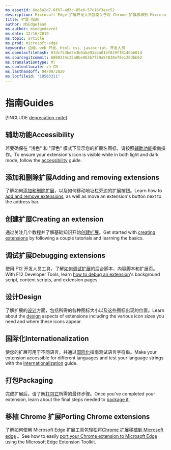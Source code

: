 ```yaml
---
ms.assetid: 6ee5a2d7-0f67-4d3c-85e6-57c16f3aec52
description: Microsoft Edge 扩展开发人员指南关于将 Chrome 扩展移植到 Microsoft Edge 和调试扩展等主题。
title: 扩展-指南
author: MSEdgeTeam
ms.author: msedgedevrel
ms.date: 12/16/2019
ms.topic: article
ms.prod: microsoft-edge
keywords: 边缘、web 开发、html、css、javascript、开发人员
ms.openlocfilehash: 87dcf53bd3e3b9abe93aba01bf829ff8140b601d
ms.sourcegitcommit: 6860234c25a8be863b7f29a54838e78e120dbb62
ms.translationtype: MT
ms.contentlocale: zh-CN
ms.lasthandoff: 04/09/2020
ms.locfileid: "10563311"
---
```

# <span data-ttu-id="71f17-104">指南</span><span class="sxs-lookup"><span data-stu-id="71f17-104">Guides</span></span>  

[!INCLUDE [deprecation-note](includes/deprecation-note.md)]  

## <span data-ttu-id="71f17-105">辅助功能</span><span class="sxs-lookup"><span data-stu-id="71f17-105">Accessibility</span></span>
<span data-ttu-id="71f17-106">若要确保在 "浅色" 和 "深色" 模式下显示您的扩展名图标，请按照[辅助功能](./guides/accessibility.md)指南操作。</span><span class="sxs-lookup"><span data-stu-id="71f17-106">To ensure your extension's icon is visible while in both light and dark mode, follow the [accessibility](./guides/accessibility.md) guide.</span></span>

## <span data-ttu-id="71f17-107">添加和删除扩展</span><span class="sxs-lookup"><span data-stu-id="71f17-107">Adding and removing extensions</span></span>
<span data-ttu-id="71f17-108">了解如何[添加和删除扩展](./guides/adding-and-removing-extensions.md)，以及如何移动地址栏旁边的扩展按钮。</span><span class="sxs-lookup"><span data-stu-id="71f17-108">Learn how to [add and remove extensions](./guides/adding-and-removing-extensions.md), as well as move an extension's button next to the address bar.</span></span>

## <span data-ttu-id="71f17-109">创建扩展</span><span class="sxs-lookup"><span data-stu-id="71f17-109">Creating an extension</span></span>
<span data-ttu-id="71f17-110">通过关注几个教程并了解基础知识开始[创建扩展](./guides/creating-an-extension.md)。</span><span class="sxs-lookup"><span data-stu-id="71f17-110">Get started with [creating extensions](./guides/creating-an-extension.md) by following a couple tutorials and learning the basics.</span></span>

## <span data-ttu-id="71f17-111">调试扩展</span><span class="sxs-lookup"><span data-stu-id="71f17-111">Debugging extensions</span></span>
<span data-ttu-id="71f17-112">使用 F12 开发人员工具，了解[如何调试扩展](./guides/debugging-extensions.md)的后台脚本、内容脚本和扩展页。</span><span class="sxs-lookup"><span data-stu-id="71f17-112">With F12 Developer Tools, learn [how to debug an extension](./guides/debugging-extensions.md)'s background script, content scripts, and extension pages.</span></span>

## <span data-ttu-id="71f17-113">设计</span><span class="sxs-lookup"><span data-stu-id="71f17-113">Design</span></span>
<span data-ttu-id="71f17-114">了解扩展的[设计](./guides/design.md)方面，包括所需的各种图标大小以及这些图标出现的位置。</span><span class="sxs-lookup"><span data-stu-id="71f17-114">Learn about the [design](./guides/design.md) aspects of extensions including the various icon sizes you need and where these icons appear.</span></span>

## <span data-ttu-id="71f17-115">国际化</span><span class="sxs-lookup"><span data-stu-id="71f17-115">Internationalization</span></span>
<span data-ttu-id="71f17-116">使您的扩展可用于不同语言，并通过[国际化](./guides/internationalization.md)指南测试语言字符串。</span><span class="sxs-lookup"><span data-stu-id="71f17-116">Make your extension accessible for different languages and test your language strings with the [internationalization](./guides/internationalization.md) guide.</span></span>

## <span data-ttu-id="71f17-117">打包</span><span class="sxs-lookup"><span data-stu-id="71f17-117">Packaging</span></span>
<span data-ttu-id="71f17-118">完成扩展后，请了解[打包它](./guides/packaging.md)所需的最终步骤。</span><span class="sxs-lookup"><span data-stu-id="71f17-118">Once you've completed your extension, learn about the final steps needed to [package it](./guides/packaging.md).</span></span>

## <span data-ttu-id="71f17-119">移植 Chrome 扩展</span><span class="sxs-lookup"><span data-stu-id="71f17-119">Porting Chrome extensions</span></span>
<span data-ttu-id="71f17-120">了解如何使用 Microsoft Edge 扩展工具包轻松将[Chrome 扩展移植到 Microsoft edge](./guides/porting-Chrome-extensions.md) 。</span><span class="sxs-lookup"><span data-stu-id="71f17-120">See how to easily [port your Chrome extension to Microsoft Edge](./guides/porting-Chrome-extensions.md) using the Microsoft Edge Extension Toolkit.</span></span>
